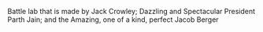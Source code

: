 Battle lab that is made by Jack Crowley; Dazzling and Spectacular President Parth Jain; and the Amazing, one of a kind, perfect Jacob Berger
